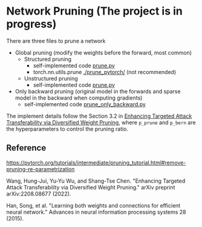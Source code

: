 # Network Pruning (The project is in progress)


There are three files to prune a network

- Global pruning (modify the weights before the forward, most common)
  - Structured pruning
    - self-implemented code [prune.py](prune.py)
    - torch.nn.utils.prune [./prune_pytorch/](./prune_pytorch/) (not recommended)
  - Unstructured pruning
    - self-implemented code [prune.py](prune.py)
- Only backward pruning (original model in the forwards and sparse model in the backward when computing gradients)
  - self-implemented code [prune_only_backward.py](prune_only_backward.py)


The implement details follow the Section 3.2 in [Enhancing Targeted Attack Transferability via Diversified Weight Pruning](https://arxiv.org/abs/2208.08677), where `p_prune` and `p_bern` are the hyperparameters to control the pruning ratio.

## Reference

https://pytorch.org/tutorials/intermediate/pruning_tutorial.html#remove-pruning-re-parametrization

Wang, Hung-Jui, Yu-Yu Wu, and Shang-Tse Chen. "Enhancing Targeted Attack Transferability via Diversified Weight Pruning." arXiv preprint arXiv:2208.08677 (2022).

Han, Song, et al. "Learning both weights and connections for efficient neural network." Advances in neural information processing systems 28 (2015).
